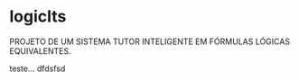 # logicIts
PROJETO DE UM SISTEMA TUTOR INTELIGENTE EM FÓRMULAS LÓGICAS EQUIVALENTES.


teste...
dfdsfsd
